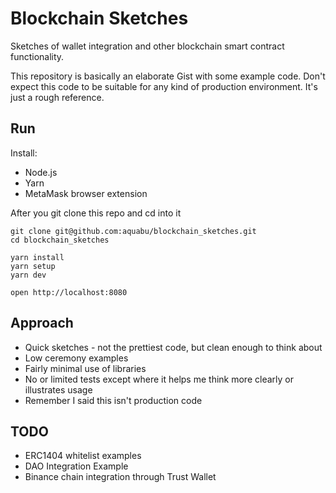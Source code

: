 # Blockchain Sketches
Sketches of wallet integration and other blockchain smart contract functionality.

This repository is basically an elaborate Gist with some example code. Don't expect this code to be suitable for any kind of production environment. It's just a rough reference.

## Run

Install: 
* Node.js
* Yarn
* MetaMask browser extension

After you git clone this repo and cd into it
```
git clone git@github.com:aquabu/blockchain_sketches.git
cd blockchain_sketches

yarn install
yarn setup
yarn dev

open http://localhost:8080
```

## Approach

* Quick sketches - not the prettiest code, but clean enough to think about
* Low ceremony examples
* Fairly minimal use of libraries
* No or limited tests except where it helps me think more clearly or illustrates usage
* Remember I said this isn't production code

## TODO
* ERC1404 whitelist examples
* DAO Integration Example
* Binance chain integration through Trust Wallet